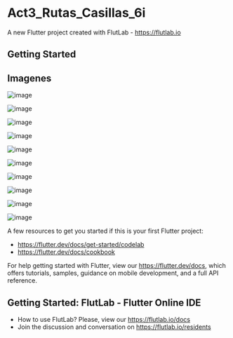 # Act3_Rutas_Casillas_6i

A new Flutter project created with FlutLab - https://flutlab.io

## Getting Started

## Imagenes

![image](https://github.com/user-attachments/assets/1d4fc5b8-551d-402f-8b04-07d4353c0cc5)

![image](https://github.com/user-attachments/assets/8f88c666-a309-414d-9aad-89494eb10616)

![image](https://github.com/user-attachments/assets/b75337f3-b56b-4328-8501-cc2669e235b6)

![image](https://github.com/user-attachments/assets/a7e98e44-95df-418a-8e32-3eec5cb8a7a5)

![image](https://github.com/user-attachments/assets/1d2cc67e-6fb8-4612-9479-a47139f18da2)

![image](https://github.com/user-attachments/assets/14498f0a-a85d-4b08-acbb-72d7cbb759b0)

![image](https://github.com/user-attachments/assets/6b0f353c-faf2-4382-b16c-f43660119a36)

![image](https://github.com/user-attachments/assets/e0d5a7a3-ab0b-4e8e-a27b-0447cc38e0be)

![image](https://github.com/user-attachments/assets/519c60f7-d101-4799-8c9a-c1a205a2ea64)

![image](https://github.com/user-attachments/assets/0cb84b6e-1a88-4344-88b9-0b54d1dacb61)


A few resources to get you started if this is your first Flutter project:

- https://flutter.dev/docs/get-started/codelab
- https://flutter.dev/docs/cookbook

For help getting started with Flutter, view our
https://flutter.dev/docs, which offers tutorials,
samples, guidance on mobile development, and a full API reference.

## Getting Started: FlutLab - Flutter Online IDE

- How to use FlutLab? Please, view our https://flutlab.io/docs
- Join the discussion and conversation on https://flutlab.io/residents
